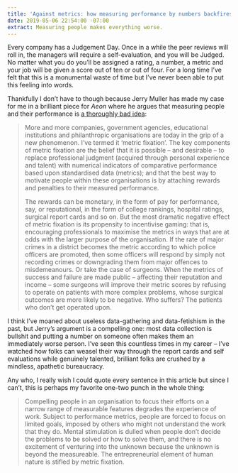 ```yaml
---
title: 'Against metrics: how measuring performance by numbers backfires'
date: 2019-05-06 22:54:00 -07:00
extract: Measuring people makes everything worse.
---
```


Every company has a Judgement Day. Once in a while the peer reviews will roll in, the managers will require a self-evaluation, and you will be Judged. No matter what you do you’ll be assigned a rating, a number, a metric and your job will be given a score out of ten or out of four. For a long time I’ve felt that this is a monumental waste of time but I’ve never been able to put this feeling into words. 

Thankfully I don’t have to though because Jerry Muller has made my case for me in a brilliant piece for _Aeon_ where he argues that measuring people and their performance is [a thoroughly bad idea](https://aeon.co/ideas/against-metrics-how-measuring-performance-by-numbers-backfires): 

> More and more companies, government agencies, educational institutions and philanthropic organisations are today in the grip of a new phenomenon. I’ve termed it ‘metric fixation’. The key components of metric fixation are the belief that it is possible – and desirable – to replace professional judgment (acquired through personal experience and talent) with numerical indicators of comparative performance based upon standardised data (metrics); and that the best way to motivate people within these organisations is by attaching rewards and penalties to their measured performance.
> 
> The rewards can be monetary, in the form of pay for performance, say, or reputational, in the form of college rankings, hospital ratings, surgical report cards and so on. But the most dramatic negative effect of metric fixation is its propensity to incentivise gaming: that is, encouraging professionals to maximise the metrics in ways that are at odds with the larger purpose of the organisation. If the rate of major crimes in a district becomes the metric according to which police officers are promoted, then some officers will respond by simply not recording crimes or downgrading them from major offences to misdemeanours. Or take the case of surgeons. When the metrics of success and failure are made public – affecting their reputation and income – some surgeons will improve their metric scores by refusing to operate on patients with more complex problems, whose surgical outcomes are more likely to be negative. Who suffers? The patients who don’t get operated upon.

I think I’ve moaned about useless data-gathering and data-fetishism in the past, but Jerry’s argument is a compelling one: most data collection is bullshit and putting a number on someone often makes them an immediately worse person. I’ve seen this countless times in my career – I’ve watched how folks can weasel their way through the report cards and self evaluations while genuinely talented, brilliant folks are crushed by a mindless, apathetic bureaucracy.

Any who, I really wish I could quote every sentence in this article but since I can’t, this is perhaps my favorite one-two punch in the whole thing: 

> Compelling people in an organisation to focus their efforts on a narrow range of measurable features degrades the experience of work. Subject to performance metrics, people are forced to focus on limited goals, imposed by others who might not understand the work that they do. Mental stimulation is dulled when people don’t decide the problems to be solved or how to solve them, and there is no excitement of venturing into the unknown because the unknown is beyond the measureable. The entrepreneurial element of human nature is stifled by metric fixation.